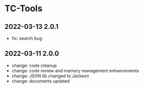 # TC-Tools #


## 2022-03-13 2.0.1 ##
* fix: search bug


## 2022-03-11 2.0.0 ##
* change: code cleanup
* change: code review and memory management enhancements
* change: JSON lib changed to Jackson
* change: documents updated

